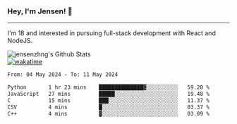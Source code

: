 ### Hey, I'm Jensen! 👋

---

I'm 18 and interested in pursuing full-stack development with React and NodeJS.

![jensenzhng's Github Stats](https://github-readme-stats.vercel.app/api?username=jensenzhng&theme=dark&show_icons=true&count_private=true)
<br />
[![wakatime](https://wakatime.com/badge/user/cbfc263d-3611-4e36-8278-8fad45fe3f62.svg)](https://wakatime.com/@cbfc263d-3611-4e36-8278-8fad45fe3f62)

<!--START_SECTION:waka-->

```txt
From: 04 May 2024 - To: 11 May 2024

Python       1 hr 23 mins    ██████████████▓░░░░░░░░░░   59.20 %
JavaScript   27 mins         █████░░░░░░░░░░░░░░░░░░░░   19.48 %
C            15 mins         ███░░░░░░░░░░░░░░░░░░░░░░   11.37 %
CSV          4 mins          █░░░░░░░░░░░░░░░░░░░░░░░░   03.37 %
C++          4 mins          ▓░░░░░░░░░░░░░░░░░░░░░░░░   03.09 %
```

<!--END_SECTION:waka-->
